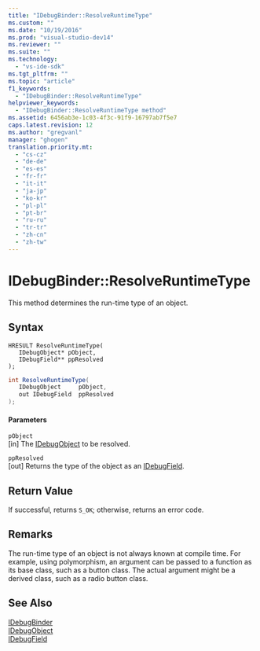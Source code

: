 ```yaml
---
title: "IDebugBinder::ResolveRuntimeType"
ms.custom: ""
ms.date: "10/19/2016"
ms.prod: "visual-studio-dev14"
ms.reviewer: ""
ms.suite: ""
ms.technology: 
  - "vs-ide-sdk"
ms.tgt_pltfrm: ""
ms.topic: "article"
f1_keywords: 
  - "IDebugBinder::ResolveRuntimeType"
helpviewer_keywords: 
  - "IDebugBinder::ResolveRuntimeType method"
ms.assetid: 6456ab3e-1c03-4f3c-91f9-16797ab7f5e7
caps.latest.revision: 12
ms.author: "gregvanl"
manager: "ghogen"
translation.priority.mt: 
  - "cs-cz"
  - "de-de"
  - "es-es"
  - "fr-fr"
  - "it-it"
  - "ja-jp"
  - "ko-kr"
  - "pl-pl"
  - "pt-br"
  - "ru-ru"
  - "tr-tr"
  - "zh-cn"
  - "zh-tw"
---
```

# IDebugBinder::ResolveRuntimeType
This method determines the run-time type of an object.  
  
## Syntax  
  
```cpp#  
HRESULT ResolveRuntimeType(   
   IDebugObject* pObject,  
   IDebugField** ppResolved  
);  
```  
  
```c#  
int ResolveRuntimeType(  
   IDebugObject     pObject,   
   out IDebugField  ppResolved  
);  
```  
  
#### Parameters  
 `pObject`  
 [in] The [IDebugObject](../extensibility-debugger-reference/idebugobject.md) to be resolved.  
  
 `ppResolved`  
 [out] Returns the type of the object as an [IDebugField](../extensibility-debugger-reference/idebugfield.md).  
  
## Return Value  
 If successful, returns `S_OK`; otherwise, returns an error code.  
  
## Remarks  
 The run-time type of an object is not always known at compile time. For example, using polymorphism, an argument can be passed to a function as its base class, such as a button class. The actual argument might be a derived class, such as a radio button class.  
  
## See Also  
 [IDebugBinder](../extensibility-debugger-reference/idebugbinder.md)   
 [IDebugObject](../extensibility-debugger-reference/idebugobject.md)   
 [IDebugField](../extensibility-debugger-reference/idebugfield.md)